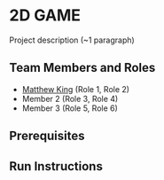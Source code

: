 # 2D GAME

Project description (~1 paragraph)

## Team Members and Roles

* [Matthew King](https://github.com/mattbryanking/CIS350-HW2-King) (Role 1, Role 2)
* Member 2 (Role 3, Role 4)
* Member 3 (Role 5, Role 6)

## Prerequisites

## Run Instructions
